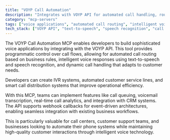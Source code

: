 ```yaml
---
title: "VOYP Call Automation"
description: "Integrates with VOYP API for automated call handling, routing, and intelligent voice responses to enhance call center operations."
category: "mcp-servers"
tags: ["voice applications", "automated call routing", "intelligent voice responses", "IVR systems", "real-time analytics", "CRM integration"]
tech_stack: ["VOYP API", "text-to-speech", "speech recognition", "call queuing", "voicemail transcription", "event-driven architecture"]
---
```


The VOYP Call Automation MCP enables developers to build sophisticated voice applications by integrating with the VOYP API. This tool provides programmatic control over call flows, allowing for automated call routing based on business rules, intelligent voice responses using text-to-speech and speech recognition, and dynamic call handling that adapts to customer needs. 

Developers can create IVR systems, automated customer service lines, and smart call distribution systems that improve operational efficiency. 

With this MCP, teams can implement features like call queuing, voicemail transcription, real-time call analytics, and integration with CRM systems. The API supports webhook callbacks for event-driven architectures, enabling seamless integration with existing business workflows. 

This is particularly valuable for call centers, customer support teams, and businesses looking to automate their phone systems while maintaining high-quality customer interactions through intelligent voice technology.